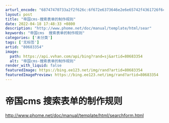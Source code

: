 ```yaml
---
arturl_encode: "68747470733a2f2f626c:6f672e6373646e2e6e65742f4361726f6c696e655f59616e67:2f61727469636c652f64657461696c732f3830363833333534"
layout: post
title: "帝国cms-搜索表单的制作规则"
date: 2022-04-18 17:48:33 +0800
description: "http://www.phome.net/doc/manual/template/html/sear"
keywords: "帝国cms  搜索表单的制作规则"
categories: ['未分类']
tags: ['无标签']
artid: "80683354"
image:
  path: https://api.vvhan.com/api/bing?rand=sj&artid=80683354
  alt: "帝国cms-搜索表单的制作规则"
render_with_liquid: false
featuredImage: https://bing.ee123.net/img/rand?artid=80683354
featuredImagePreview: https://bing.ee123.net/img/rand?artid=80683354
---
```


# 帝国cms 搜索表单的制作规则

http://www.phome.net/doc/manual/template/html/searchform.html